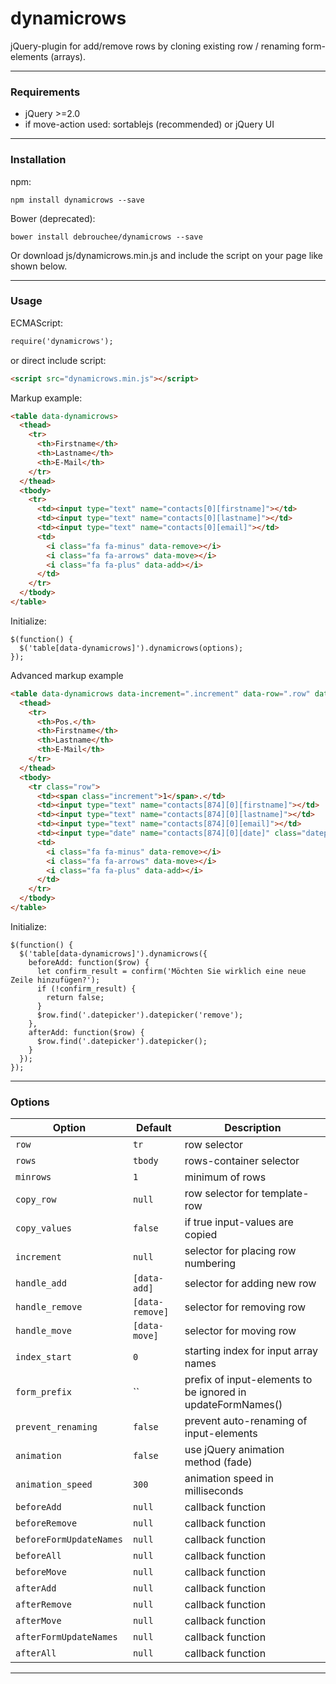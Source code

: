 # dynamicrows
jQuery-plugin for add/remove rows by cloning existing row / renaming form-elements (arrays).

***

### Requirements

* jQuery >=2.0
* if move-action used: sortablejs (recommended) or jQuery UI

***

### Installation

npm:

```
npm install dynamicrows --save
```

Bower (deprecated):

```
bower install debrouchee/dynamicrows --save
```

Or download js/dynamicrows.min.js and include the script on your page like shown below.

***

### Usage

ECMAScript:

```html
require('dynamicrows');
```

or direct include script:

```html
<script src="dynamicrows.min.js"></script>
```

Markup example:

```html
<table data-dynamicrows>
  <thead>
    <tr>
      <th>Firstname</th>
      <th>Lastname</th>
      <th>E-Mail</th>
    </tr>
  </thead>
  <tbody>
    <tr>
      <td><input type="text" name="contacts[0][firstname]"></td>
      <td><input type="text" name="contacts[0][lastname]"></td>
      <td><input type="text" name="contacts[0][email]"></td>
      <td>
        <i class="fa fa-minus" data-remove></i>
        <i class="fa fa-arrows" data-move></i>
        <i class="fa fa-plus" data-add></i>
      </td>
    </tr>
  </tbody>
</table>
```

Initialize:

```javacript
$(function() {
  $('table[data-dynamicrows]').dynamicrows(options);
});
```

Advanced markup example

```html
<table data-dynamicrows data-increment=".increment" data-row=".row" data-form-prefix="contacts[874]">
  <thead>
    <tr>
      <th>Pos.</th>
      <th>Firstname</th>
      <th>Lastname</th>
      <th>E-Mail</th>
    </tr>
  </thead>
  <tbody>
    <tr class="row">
      <td><span class="increment">1</span>.</td>
      <td><input type="text" name="contacts[874][0][firstname]"></td>
      <td><input type="text" name="contacts[874][0][lastname]"></td>
      <td><input type="text" name="contacts[874][0][email]"></td>
      <td><input type="date" name="contacts[874][0][date]" class="datepicker"></td>
      <td>
        <i class="fa fa-minus" data-remove></i>
        <i class="fa fa-arrows" data-move></i>
        <i class="fa fa-plus" data-add></i>
      </td>
    </tr>
  </tbody>
</table>
```

Initialize:

```javacript
$(function() {
  $('table[data-dynamicrows]').dynamicrows({
    beforeAdd: function($row) {
      let confirm_result = confirm('Möchten Sie wirklich eine neue Zeile hinzufügen?');
      if (!confirm_result) {
        return false;
      }
      $row.find('.datepicker').datepicker('remove');
    },
    afterAdd: function($row) {
      $row.find('.datepicker').datepicker();
    }
  });
});
```


***

### Options

Option                  | Default          | Description
------------------------|------------------|-----------------------------------
`row`                   | `tr`             | row selector
`rows`                  | `tbody`          | rows-container selector
`minrows`               | `1`              | minimum of rows
`copy_row`              | `null`           | row selector for template-row
`copy_values`           | `false`          | if true input-values are copied
`increment`             | `null`           | selector for placing row numbering
`handle_add`            | `[data-add]`     | selector for adding new row
`handle_remove`         | `[data-remove]`  | selector for removing row
`handle_move`           | `[data-move]`    | selector for moving row
`index_start`           | `0`              | starting index for input array names
`form_prefix`           | ``               | prefix of input-elements to be ignored in updateFormNames()
`prevent_renaming`      | `false`          | prevent auto-renaming of input-elements
`animation`             | `false`          | use jQuery animation method (fade)
`animation_speed`       | `300`            | animation speed in milliseconds
`beforeAdd`             | `null`           | callback function
`beforeRemove`          | `null`           | callback function
`beforeFormUpdateNames` | `null`           | callback function
`beforeAll`             | `null`           | callback function
`beforeMove`            | `null`           | callback function
`afterAdd`              | `null`           | callback function
`afterRemove`           | `null`           | callback function
`afterMove`             | `null`           | callback function
`afterFormUpdateNames`  | `null`           | callback function
`afterAll`              | `null`           | callback function

***
